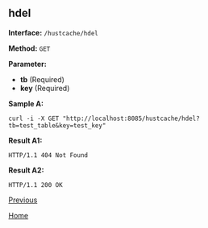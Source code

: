 ## hdel ##

**Interface:** `/hustcache/hdel`

**Method:** `GET`

**Parameter:** 

*  **tb** (Required)  
*  **key** (Required)  

**Sample A:**

    curl -i -X GET "http://localhost:8085/hustcache/hdel?tb=test_table&key=test_key"

**Result A1:**

	HTTP/1.1 404 Not Found
		
**Result A2:**

	HTTP/1.1 200 OK

[Previous](../hustdb.md)

[Home](../../../index.md)